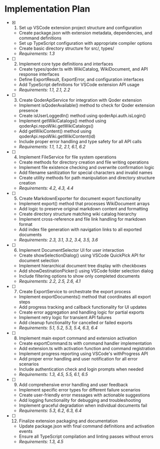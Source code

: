 # Implementation Plan

- [x] 1. Set up VSCode extension project structure and configuration






  - Create package.json with extension metadata, dependencies, and command definitions
  - Set up TypeScript configuration with appropriate compiler options
  - Create basic directory structure for src/, types/
  - _Requirements: 1.3_

- [ ] 2. Implement core type definitions and interfaces

  - Create types/qoder.ts with WikiCatalog, WikiDocument, and API response interfaces
  - Define ExportResult, ExportError, and configuration interfaces
  - Add TypeScript definitions for VSCode extension API usage
  - _Requirements: 1.1, 2.1, 2.2_

- [ ] 3. Create QoderApiService for integration with Qoder extension

  - Implement isQoderAvailable() method to check for Qoder extension presence
  - Create isUserLoggedIn() method using qoderApi.auth.isLogin()
  - Implement getWikiCatalogs() method using qoderApi.repoWiki.getWikiCatalogs()
  - Add getWikiContent() method using qoderApi.repoWiki.getWikiContent(id)
  - Include proper error handling and type safety for all API calls
  - _Requirements: 1.1, 1.2, 2.1, 6.1, 6.2_

- [ ] 4. Implement FileService for file system operations

  - Create methods for directory creation and file writing operations
  - Implement file existence checking and overwrite confirmation logic
  - Add filename sanitization for special characters and invalid names
  - Create utility methods for path manipulation and directory structure creation
  - _Requirements: 4.2, 4.3, 4.4_

- [ ] 5. Create MarkdownExporter for document export functionality

  - Implement export() method that processes WikiDocument arrays
  - Add logic to preserve original markdown content and formatting
  - Create directory structure matching wiki catalog hierarchy
  - Implement cross-reference and file link handling for markdown format
  - Add index file generation with navigation links to all exported documents
  - _Requirements: 2.3, 3.1, 3.2, 3.4, 3.5, 3.6_

- [ ] 6. Implement DocumentSelector UI for user interaction

  - Create showSelectionDialog() using VSCode QuickPick API for document selection
  - Implement hierarchical document tree display with checkboxes
  - Add showDestinationPicker() using VSCode folder selection dialog
  - Include filtering options to show only completed documents
  - _Requirements: 2.2, 2.5, 2.6, 4.1_

- [ ] 7. Create ExportService to orchestrate the export process

  - Implement exportDocuments() method that coordinates all export steps
  - Add progress tracking and callback functionality for UI updates
  - Create error aggregation and handling logic for partial exports
  - Implement retry logic for transient API failures
  - Add cleanup functionality for cancelled or failed exports
  - _Requirements: 5.1, 5.2, 5.3, 5.4, 6.3, 6.4_

- [ ] 8. Implement main export command and extension activation

  - Create exportCommand.ts with command handler implementation
  - Add extension.ts with activation function and command registration
  - Implement progress reporting using VSCode's withProgress API
  - Add proper error handling and user notification for all error scenarios
  - Include authentication check and login prompts when needed
  - _Requirements: 1.3, 4.5, 5.5, 6.1, 6.5_

- [ ] 9. Add comprehensive error handling and user feedback

  - Implement specific error types for different failure scenarios
  - Create user-friendly error messages with actionable suggestions
  - Add logging functionality for debugging and troubleshooting
  - Implement graceful degradation when individual documents fail
  - _Requirements: 5.3, 6.2, 6.3, 6.4_

- [ ] 12. Finalize extension packaging and documentation
  - Update package.json with final command definitions and activation events
  - Ensure all TypeScript compilation and linting passes without errors
  - _Requirements: 1.3, 4.5_
